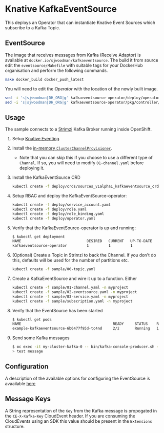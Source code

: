 # Knative KafkaEventSource

This deploys an Operator that can instantiate Knative Event Sources which subscribe to a Kafka Topic.

## EventSource

The image that receives messages from Kafka (Receive Adaptor) is available at `docker.io/sjwoodman/kafkaeventsource`.
The build it from source edit the `eventsource/Makefile` with suitable tags for your DockerHub organisation and perform the following commands.

```bash
make docker_build docker_push_latest
```

You will need to edit the _Operator_ with the location of the newly built image.

```bash
sed -i 's|sjwoodman|DH_ORG|g' kafkaeventsource-operator/deploy/operator.yaml
sed -i 's|sjwoodman|DH_ORG|g' kafkaeventsource-operator/pkg/controller/kafkaeventsource
```

## Usage

The sample connects to a [Strimzi](http://strimzi.io/quickstarts/okd/) Kafka Broker running inside OpenShift.

1. Setup [Knative Eventing](https://github.com/knative/docs/tree/master/eventing).

1. Install the [in-memory `ClusterChannelProvisioner`](https://github.com/knative/eventing/tree/master/config/provisioners/in-memory-channel).
    - Note that you can skip this if you choose to use a different type of `Channel`. If so, you will need to modify `01-channel.yaml` before deploying it.

1. Install the KafkaEventSource CRD

    ```bash
    kubectl create -f deploy/crds/sources_v1alpha1_kafkaeventsource_crd.yaml
    ```

1. Setup RBAC and deploy the KafkaEventSource-operator:

    ```bash
    kubectl create -f deploy/service_account.yaml
    kubectl create -f deploy/role.yaml
    kubectl create -f deploy/role_binding.yaml
    kubectl create -f deploy/operator.yaml
    ```

1. Verify that the KafkaEventSource-operator is up and running:

    ```bash
    $ kubectl get deployment
    NAME                              DESIRED   CURRENT   UP-TO-DATE   AVAILABLE   AGE
    kafkaeventsource-operator         1         1         1            1           2m
    ```

1. (Optional) Create a Topic in Strimzi to back the Channel.
    If you don't do this, defaults will be used for the number of partitions etc.

    ```bash
    kubectl create -f sample/00-topic.yaml
    ```

1. Create a KafkaEventSource and wire it up to a function. Either

    ```bash
    kubectl create -f sample/01-channel.yaml -n myproject
    kubectl create -f sample/02-eventsource.yaml -n myproject
    kubectl create -f sample/03-service.yaml -n myproject
    kubectl create -f sample/subscription.yaml -n myproject
    ```

1. Verify that the EventSource has been started

    ```bash
    $ kubectl get pods
    NAME                                          READY     STATUS    RESTARTS   AGE
    example-kafkaeventsource-6b6477f95d-tc4nd     2/2       Running   1          2m
    ```

1. Send some Kafka messages

    ```bash
    $ oc exec -it my-cluster-kafka-0 -- bin/kafka-console-producer.sh --broker-list localhost:9092 --topic input
    > test message
    ```
    
## Configuration

A description of the available options for configuring the EventSource is avaailable [here](Config.md)

## Message Keys

A String representation of the `Key` from the Kafka message is propogated in the `CE-X-Kafka-Key` CloudEvent header.
If you are consuming the CloudEvents using an SDK this value should be present in the `Extensions` structure.

